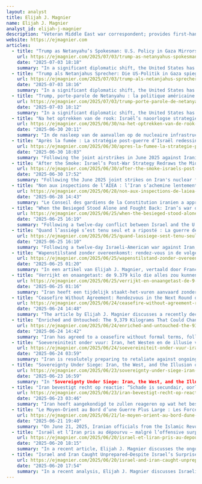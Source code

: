 ```yaml
---
layout: analyst
title: Elijah J. Magnier
name: Elijah J. Magnier
analyst_id: elijah-j-magnier
description: "Veteran Middle East war correspondent; provides first-hand analysis of Syria, Iraq, Gaza; writes for The Cradle and personal blog."
website: https://ejmagnier.com
articles:
  - title: "Trump as Netanyahu’s Spokesman: U.S. Policy in Gaza Mirrors Israeli Ambitions"
    url: https://ejmagnier.com/2025/07/03/trump-as-netanyahus-spokesman-u-s-policy-in-gaza-mirrors-israeli-ambitions/
    date: "2025-07-03 18:18"
    summary: "In a significant diplomatic shift, the United States has moved away from its traditional role as a neutral mediator and is now acting as a proxy for Israel in negotiations with Hamas. The U.S. is promoting a ceasefire proposal that primarily aims to alleviate domestic pressures on Israeli Prime Minister Benjamin Netanyahu, rather than genuinely seeking to end the conflict. This plan, backed by former President Donald Trump, suggests a 60-day ceasefire that is more of a tactical pause for Israel to regroup and intensify its military operations, rather than a step towards a permanent resolution. The proposal lacks commitments for a full Israeli withdrawal or a reliable mechanism for humanitarian aid delivery, instead offering vague improvements while maintaining the status quo and allowing Israel to continue its offensive under the guise of humanitarian concern."
  - title: "Trump als Netanjahus Sprecher: Die US-Politik in Gaza spiegelt die Ambitionen Israels wider"
    url: https://ejmagnier.com/2025/07/03/trump-als-netanjahus-sprecher-die-us-politik-in-gaza-spiegelt-die-ambitionen-israels-wider/
    date: "2025-07-03 18:16"
    summary: "In a significant diplomatic shift, the United States has abandoned its traditional role as a neutral mediator and is now acting as a de facto representative of Israel in negotiations with Hamas. Instead of seeking a balanced resolution, Washington is pushing for a ceasefire primarily aimed at alleviating internal political pressure on Israeli Prime Minister Benjamin Netanyahu under the guise of humanitarian concerns and the release of Israeli prisoners. The plan, promoted by former President Donald Trump and his allies, proposes a 60-day ceasefire that is not intended to end the war but rather to provide Israel with time to regroup and strengthen its military and political position, allowing for a renewed offensive. Trump's terminology of a "cessation of hostilities" rather than a definitive end to the conflict deliberately permits Israel to maintain military operations while presenting the initiative as a humanitarian gesture to the international community. The agreement emphasizes a general cessation of hostilities in Gaza without any commitment to a permanent end to the war."
  - title: "Trump, porte-parole de Netanyahu : la politique américaine à Gaza reflète les ambitions israéliennes"
    url: https://ejmagnier.com/2025/07/03/trump-porte-parole-de-netanyahu-la-politique-americaine-a-gaza-reflete-les-ambitions-israeliennes/
    date: "2025-07-03 18:12"
    summary: "In a significant diplomatic shift, the United States has transitioned from its traditional role as a neutral mediator to effectively acting as an agent for Israel in negotiations with Hamas. Instead of pursuing a balanced resolution, the U.S. is advocating for a 60-day ceasefire primarily aimed at alleviating internal pressures on Israeli Prime Minister Benjamin Netanyahu, under the guise of humanitarian concerns and the release of Israeli captives. This plan, supported by former President Donald Trump and his allies, is characterized as a strategic pause rather than a genuine effort to end hostilities, allowing Israel to regroup and intensify its military operations. The agreement lacks commitments for a permanent cessation of conflict or a binding mechanism for humanitarian aid, instead offering limited troop redeployments and minor improvements in aid distribution, ultimately maintaining the status quo while creating an illusion of progress."
  - title: "Na het optrekken van de rook: Israël’s naoorlogse strategie hertekent het Midden-Oosten"
    url: https://ejmagnier.com/2025/06/30/na-het-optrekken-van-de-rook-israels-naoorlogse-strategie-hertekent-het-midden-oosten/
    date: "2025-06-30 20:11"
    summary: "In de nasleep van de aanvallen op de nucleaire infrastructuur van Iran in 2025, heeft Israël zijn militaire acties in de regio opgevoerd, met de steun van de Verenigde Staten, en probeert het de regionale orde naar zijn hand te zetten. Hoewel de luchtaanvallen zijn gestopt, blijven de geopolitieke gevolgen voelbaar, vooral in Libanon, waar Israël zijn aanvallen heeft geïntensiveerd en zijn territoriale bezetting heeft uitgebreid zonder plannen voor terugtrekking. Dit heeft geleid tot een strategische verschuiving in de regio, terwijl Libanon intern verdeeld is en niet in staat lijkt om effectief te reageren. Tegelijkertijd heeft Iran gereageerd op de Israëlisch-Amerikaanse agressie door zijn nucleaire infrastructuur opnieuw op te bouwen en zijn defensieve strategie te versterken, met een focus op de ontwikkeling van hypersonische raketten en asymmetrische allianties, wat wijst op een bereidheid tot langdurige confrontatie."
  - title: "Après la fumée : La stratégie post-guerre d’Israël redessine le Moyen-Orient"
    url: https://ejmagnier.com/2025/06/30/apres-la-fumee-la-strategie-post-guerre-disrael-redessine-le-moyen-orient/
    date: "2025-06-30 18:03"
    summary: "Following the joint airstrikes in June 2025 against Iranian nuclear facilities, Israel has sought to leverage the situation to reshape the regional order to its advantage. While the airstrikes, carried out with significant U.S. military support, have slowed Iran's nuclear program, their most profound impact has been political, triggering significant upheaval across the Middle East. In Lebanon, where the post-war reconstruction is stagnant and the economy is in freefall, Israel has intensified targeted air incursions and expanded its territorial occupation, seemingly establishing a more permanent presence amid Lebanon's internal fragmentation. Conversely, Iran has reacted defiantly, vowing to not only rebuild its nuclear infrastructure but also to enhance its defensive capabilities through the proliferation of hypersonic missiles and strategic alliances, indicating a shift towards confrontation in both the short and long term."
  - title: "After the Smoke: Israel’s Post-War Strategy Redraws the Middle East"
    url: https://ejmagnier.com/2025/06/30/after-the-smoke-israels-post-war-strategy-redraws-the-middle-east/
    date: "2025-06-30 17:52"
    summary: "Following the June 2025 joint strikes on Iran's nuclear facilities, Israel has become more assertive in its regional ambitions, seeking to reshape the geopolitical landscape to its advantage. Although the airstrikes, conducted with U.S. military support, did not fully dismantle Iran's nuclear program, they have significantly altered the political dynamics in the Middle East. In Lebanon, Israel has intensified military operations and expanded its territorial control amid the country's ongoing economic crisis and political fragmentation, suggesting a long-term strategic entrenchment rather than a temporary occupation. Meanwhile, Iran has responded defiantly, pledging to enhance its nuclear capabilities and military defenses, including hypersonic missile development and strengthening asymmetric alliances, indicating a commitment to confront the challenges posed by Israel and the U.S."
  - title: "Non aux inspections de l’AIEA : l’Iran s’achemine lentement vers un “blackout nucléaire”"
    url: https://ejmagnier.com/2025/06/28/non-aux-inspections-de-laiea-liran-sachemine-lentement-vers-un-blackout-nucleaire/
    date: "2025-06-28 14:43"
    summary: "Le Conseil des gardiens de la Constitution iranien a approuvé la décision du Parlement de suspendre les inspections de l'Agence internationale de l'énergie atomique (AIEA), marquant une escalade significative dans les tensions entre Téhéran et l'Occident concernant le programme nucléaire iranien. Cette décision, qui exclut les inspecteurs de l'AIEA des sites nucléaires clés, s'inscrit dans un contexte de méfiance croissante envers les États-Unis et leurs alliés, l'Iran affirmant son droit à enrichir de l'uranium tout en maintenant que son programme est pacifique. Bien que l'Iran ne viole pas formellement ses engagements internationaux, la restriction d'accès à ses installations complique la vérification de ses activités nucléaires, alimentant les spéculations sur ses intentions réelles. Parallèlement, la pression israélienne sur la politique américaine vis-à-vis de l'Iran, notamment sous le gouvernement de Benjamin Netanyahou, a été un facteur déterminant dans l'escalade des tensions, avec des actions militaires et des opérations secrètes visant à contrecarrer le programme nucléaire iranien, souvent perçues comme des manœ"
  - title: "When the Besieged Stood Alone and Fought Back: Iran’s war of defiance"
    url: https://ejmagnier.com/2025/06/25/when-the-besieged-stood-alone-and-fought-back-irans-war-of-defiance/
    date: "2025-06-25 16:19"
    summary: "Following a twelve-day conflict between Israel and the U.S. on one side and Iran on the other, Iran's military programs have sustained damage but remain operational, prompting concerns about the future of negotiations. The effectiveness of military threats and sanctions has diminished, necessitating new incentives to bring Iran back to the negotiating table. However, there is apprehension that these incentives may inadvertently validate Iran's previous demands, potentially transforming a perceived defeat into a strategic victory for Tehran. Additionally, the situation raises alarms regarding Iran's enriched uranium and the possibility of a clandestine nuclear program, especially after Iran halted cooperation with the International Atomic Energy Agency (IAEA). This context underscores the urgency for Western powers to pursue a new nuclear agreement, even if it requires conceding to terms that favor Iran."
  - title: "Quand l’assiégé s’est tenu seul et a riposté : La guerre de défiance de l’Iran"
    url: https://ejmagnier.com/2025/06/25/quand-lassiege-sest-tenu-seul-et-a-riposte-la-guerre-de-defiance-de-liran/
    date: "2025-06-25 16:10"
    summary: "Following a twelve-day Israeli-American war against Iran, Tehran's military programs have been damaged but remain operational, with efforts underway for their restoration. Concerns are rising about the challenges of negotiating with Iran, as the threat of war has diminished and sanctions have lost their effectiveness, necessitating new incentives to bring Iran back to the negotiating table. However, there is apprehension that these incentives may inadvertently validate Iran's previous demands, particularly regarding domestic uranium enrichment, which had previously stalled negotiations. The situation is further complicated by fears of a potential secret nuclear program, especially after Iran suspended cooperation with the International Atomic Energy Agency. For Western powers, this underscores the urgency of reaching a new nuclear agreement, even if it means conceding to more favorable terms for Iran, viewing the damage to its program as a temporary setback rather than a strategic defeat. Iran has faced sustained pressure for over four decades, enduring economic sanctions, international isolation, and attempts to destabilize its governance, leading to significant hardships for its population."
  - title: "Wapenstilstand zonder overeenkomst: rendez-vous in de volgende ronde of met een Iraanse atoombom"
    url: https://ejmagnier.com/2025/06/25/wapenstilstand-zonder-overeenkomst-rendez-vous-in-de-volgende-ronde-of-met-een-iraanse-atoombom/
    date: "2025-06-25 01:20"
    summary: "In een artikel van Elijah J. Magnier, vertaald door Francis J., wordt een recent staakt-het-vuren tussen Israël en Iran besproken, dat eenzijdig werd aangekondigd door de Amerikaanse president Donald Trump en goedgekeurd door de Israëlische premier Benjamin Netanyahu. Dit staakt-het-vuren wordt niet gezien als een echte oplossing voor de vijandelijkheden, maar eerder als een gevaarlijke pauze zonder consensus of gedetailleerde afspraken, met onopgeloste doelen aan beide zijden. Terwijl Netanyahu beweert dat Israël zijn strategische doelstellingen heeft bereikt, zoals het lamleggen van het Iraanse nucleaire programma, blijft er scepsis over deze claims, vooral na een laatste raketaanval van Iran die zeven doden veroorzaakte. Het artikel benadrukt dat de situatie nog steeds gespannen is en dat de laatste woorden in deze confrontatie niet aan Netanyahu, maar aan Iran waren."
  - title: "Verrijkt en onaangetast: de 9.379 kilo die alles zou kunnen veranderen"
    url: https://ejmagnier.com/2025/06/25/verrijkt-en-onaangetast-de-9-379-kilo-die-alles-zou-kunnen-veranderen/
    date: "2025-06-25 01:16"
    summary: "Iran heeft een tijdelijk staakt-het-vuren aanvaard zonder formele voorwaarden, te midden van Amerikaanse en Israëlische luchtaanvallen op zijn nucleaire infrastructuur, wat de regio in een onzekere situatie heeft gebracht. Ondanks officiële verklaringen over de aanvallen op drie nucleaire sites, blijft het onduidelijk welke schade is aangericht en of de uraniumverrijkingscapaciteit van Iran daadwerkelijk is verminderd. Er zijn geen onafhankelijke bevestigingen van de getroffen faciliteiten of de gevolgen voor de veiligheid van het milieu en de bevolking, zoals mogelijke radioactieve vrijlatingen. Het ontbreken van duidelijke informatie creëert een gevaarlijke leemte in een al onrustige regio, wat potentieel meer destabiliserend kan zijn dan de aanvallen zelf."
  - title: "Ceasefire Without Agreement: Rendezvous in the Next Round or with an Iranian Nuclear Bomb"
    url: https://ejmagnier.com/2025/06/24/ceasefire-without-agreement-rendezvous-in-the-next-round-or-with-an-iranian-nuclear-bomb/
    date: "2025-06-24 14:48"
    summary: "The article by Elijah J. Magnier discusses a recently declared ceasefire between Israel and Iran, initiated unilaterally by U.S. President Donald Trump at Israel's request, rather than through formal negotiations. This ceasefire, facilitated by Qatari mediation, is characterized as a temporary pause rather than a resolution to ongoing hostilities, with the potential for future conflict remaining high. While Israeli Prime Minister Benjamin Netanyahu's government claims significant military successes against Iran, including damage to its nuclear program and military infrastructure, the article suggests that these achievements may not shield him from impending criticism. Overall, the situation remains precarious, with the ceasefire viewed as an intermission rather than a step toward lasting peace."
  - title: "Enriched and Untouched: The 9,379 Kilograms That Could Change Everything"
    url: https://ejmagnier.com/2025/06/24/enriched-and-untouched-the-9379-kilograms-that-could-change-everything/
    date: "2025-06-24 14:42"
    summary: "Iran has agreed to a ceasefire without formal terms, following U.S. and Israeli airstrikes on its nuclear facilities that have escalated regional tensions. Despite claims from U.S. and Israeli officials that three nuclear sites were targeted, there is no independent verification of the strikes' impact on Iran's uranium enrichment capabilities or the status of its substantial stockpile of enriched uranium. The ambiguity surrounding the nature of the targets raises concerns about potential environmental and human safety risks, including possible radioactive contamination and casualties. The International Atomic Energy Agency (IAEA) has called for access to the affected sites and a thorough inspection of Iran's uranium reserves, but the lack of clear information creates a precarious situation in an already volatile region."
  - title: "Soevereiniteit onder vuur: Iran, het Westen en de illusie van keuze"
    url: https://ejmagnier.com/2025/06/24/soevereiniteit-onder-vuur-iran-het-westen-en-de-illusie-van-keuze/
    date: "2025-06-24 03:59"
    summary: "Iran is resolutely preparing to retaliate against ongoing U.S. and Israeli military actions, particularly following recent attacks on its nuclear infrastructure. Iranian military leader General Abdolrahim Mousavi issued a stern warning, asserting that Iran will fight for its independence and integrity, indicating a commitment to escalate its military response. Following a U.S. attack, Iran launched a missile at Haifa, exposing vulnerabilities in Israel's defense systems and signaling Iran's determination to assert its influence in the conflict. Israeli Prime Minister Benjamin Netanyahu, while seeking to maintain a strategic advantage, appears to be under pressure to de-escalate the situation, yet he aims to end the conflict on favorable terms. The U.S. actions have only strengthened Iran's resolve to enhance its military capabilities, including uranium enrichment, while also deepening ties with allies like China and North Korea. The article highlights the complex dynamics of regional power, the implications of sanctions, and the ongoing struggle for sovereignty and recognition in a landscape dominated by U.S. and Israeli interests, ultimately suggesting that as long as Iran's sovereignty is challenged, confrontation will persist rather than peace."
  - title: "Sovereignty Under Siege: Iran, the West, and the Illusion of Choice"
    url: https://ejmagnier.com/2025/06/23/sovereignty-under-siege-iran-the-west-and-the-illusion-of-choice/
    date: "2025-06-23 16:59"
    summary: "In "Sovereignty Under Siege: Iran, the West, and the Illusion of Choice," Elijah J. Magnier discusses Iran's steadfast resolve to retaliate against U.S. and Israeli military actions, particularly following strikes on its nuclear infrastructure. Iranian leaders, including Army Chief General Abdolrahim Mousavi, emphasize their commitment to defend national sovereignty and retaliate decisively. The article highlights a recent missile strike on Haifa, which exposed vulnerabilities in Israel's defenses and signaled Iran's readiness to escalate the conflict. Israeli Prime Minister Netanyahu, while seeking to de-escalate the situation, aims to end the war on favorable terms to maintain political capital. The piece also critiques the U.S. and Israeli narrative that frames Iran's defensive actions as aggression, arguing that this reflects a broader strategic imbalance in the Middle East. Magnier concludes that Iran's sovereignty must be actively defended, leading to a posture of permanent resistance against perceived Western hegemony, as Tehran recognizes that diplomatic efforts have failed to secure respect within the current international order."
  - title: "Iran bevestigt recht op reactie: “Schade is secundair, oorlog is verklaard”."
    url: https://ejmagnier.com/2025/06/23/iran-bevestigt-recht-op-reactie-schade-is-secundair-oorlog-is-verklaard/
    date: "2025-06-23 03:46"
    summary: "Iran heeft aangekondigd te zullen reageren op wat het beschouwt als oorlogshandelingen van de Verenigde Staten en Israël, na Amerikaanse bombardementen op Iraanse nucleaire installaties. Minister van Buitenlandse Zaken Abbas Araghchi benadrukte dat de soevereiniteit van Iran is geschonden en dat het recht heeft om te reageren, hoewel hij aangaf dat diplomatie nog steeds een optie is. Terwijl Israëlische premier Benjamin Netanyahu zich als verdediger van Israël opstelt en aangeeft dat verdere escalatie minder voordelig is, heeft Iran minder te verliezen en kan het besluiten om terug te slaan. De uitkomst van het conflict hangt af van de strategische overwegingen van beide partijen."
  - title: "Le Moyen-Orient au Bord d’une Guerre Plus Large : Les Forces Américaines s’Assemblent alors que Trump Hésite"
    url: https://ejmagnier.com/2025/06/21/le-moyen-orient-au-bord-dune-guerre-plus-large-les-forces-americaines-sassemblent-alors-que-trump-hesite/
    date: "2025-06-21 19:40"
    summary: "On June 21, 2025, Iranian officials from the Islamic Revolutionary Guard Corps (IRGC) heightened their threats, indicating that Israel's Dimona nuclear reactor could be targeted if Israeli aggression escalates, and warned that U.S. naval assets in the region would face attacks if the U.S. directly intervenes in the conflict. This rhetoric reflects Iran's belief that diplomacy with the U.S. is no longer viable, prompting a shift from cautious engagement to a stance of preemptive deterrence. Despite ongoing negotiations in Vienna, where Iran and Western powers are attempting to dialogue, significant disagreements remain, particularly regarding demands for Iran to halt uranium enrichment and dismantle its missile program—conditions Iran firmly rejects. Iranian officials assert that any future diplomatic engagement hinges on the West providing credible guarantees against nuclear weapon development, viewing current Western demands as strategic moves aligned with Israeli interests rather than genuine non-proliferation efforts."
  - title: "Israël et l’Iran pris au dépourvu – malgré l’offensive surprise d’Israël : de l’Ukraine à l’Iran"
    url: https://ejmagnier.com/2025/06/20/israel-et-liran-pris-au-depourvu-malgre-loffensive-surprise-disrael-de-lukraine-a-liran/
    date: "2025-06-20 18:15"
    summary: "In a recent article, Elijah J. Magnier discusses the ongoing conflict between Israel and Iran, highlighting Israeli Prime Minister Benjamin Netanyahu's strategy of emphasizing military successes while downplaying Iran's demonstrated missile capabilities that have struck deep within Israeli territory. As Iranian missiles targeted key locations in Israel, Tehran sent a clear message that it would not engage in nuclear negotiations under military pressure. The article notes that both sides have faced tactical victories and setbacks, with Israel's initial surprise offensive failing to fully account for the evolving nature of modern hybrid warfare, particularly Iran's ability to sustain deep strikes against Israeli urban centers. The conflict has revealed a steep learning curve for Israel, which has begun adopting new tactics inspired by the war in Ukraine, but both nations have underestimated the strategic depth and psychological impact of this complex warfare."
  - title: "Israel and Iran Caught Unprepared—Despite Israel’s Surprise Offensive: From Ukraine to Iran"
    url: https://ejmagnier.com/2025/06/20/israel-and-iran-caught-unprepared-despite-israels-surprise-offensive-from-ukraine-to-iran/
    date: "2025-06-20 17:54"
    summary: "In a recent analysis, Elijah J. Magnier discusses Israeli Prime Minister Benjamin Netanyahu's strategy of diverting attention from the vulnerabilities exposed by Iranian missile strikes by emphasizing Israel's air force capabilities. Despite the Iranian attacks on key Israeli cities, Iran has signaled its unwillingness to engage in nuclear negotiations while under fire and has firmly rejected discussions regarding its missile program. The Iranian military, particularly the Islamic Revolutionary Guard Corps, has demonstrated its readiness to retaliate, asserting its right to respond to any violations of future agreements. The ongoing conflict has seen both tactical successes and setbacks, with neither Israel nor Iran fully controlling the complexities of modern hybrid warfare, leading to unexpected developments on both sides."
---
```


